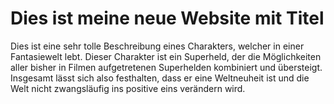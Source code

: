 # Dies ist meine neue Website mit Titel

Dies ist eine sehr tolle Beschreibung eines Charakters, welcher in einer Fantasiewelt lebt. Dieser Charakter ist ein Superheld, der die Möglichkeiten aller bisher in Filmen aufgetretenen Superhelden kombiniert und übersteigt. Insgesamt lässt sich also festhalten, dass er eine Weltneuheit ist und die Welt nicht zwangsläufig ins positive eins verändern wird.